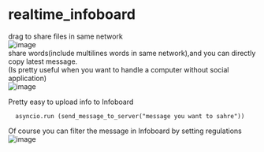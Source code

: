 # realtime_infoboard
drag to share files in same network <br>
![image](https://github.com/nitpicker55555/realtime_infoboard/assets/91596298/a99d76a2-5434-429e-ad9c-2e8f52348b4c)<br>
share words(include multilines words in same network),and you can directly copy latest message. <br>
(Is pretty useful when you want to handle a computer without social application) <br>
![image](https://github.com/nitpicker55555/realtime_infoboard/assets/91596298/6a8d067b-d76f-4373-88c9-bb90b026066b)<br>

Pretty easy to upload info to Infoboard <br>

      asyncio.run (send_message_to_server("message you want to sahre")) 
Of course you can filter the message in Infoboard by setting regulations
![image](https://github.com/nitpicker55555/realtime_infoboard/assets/91596298/0b30b34d-59e6-40a4-8590-ac59296c31f7)<br>

